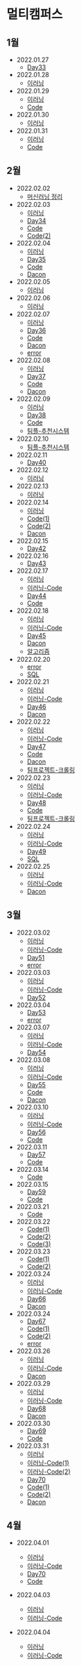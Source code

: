 # 멀티캠퍼스
## 1월
- 2022.01.27
    - [Day33](https://juwon2021.tistory.com/189)
- 2022.01.28
    - [이러닝](https://juwon2021.tistory.com/191)
- 2022.01.29
    - [이러닝](https://juwon2021.tistory.com/192)
    - [Code](https://juwon2021.tistory.com/193)
- 2022.01.30
    - [이러닝](https://juwon2021.tistory.com/195)
- 2022.01.31
    - [이러닝](https://juwon2021.tistory.com/197)
    - [Code](https://juwon2021.tistory.com/196)

## 2월
- 2022.02.02
    - [머신러닝 정리](https://juwon2021.tistory.com/198)
- 2022.02.03
    - [이러닝](https://juwon2021.tistory.com/201)
    - [Day34](https://juwon2021.tistory.com/199)
    - [Code](https://juwon2021.tistory.com/200)
    - [Code(2)](https://juwon2021.tistory.com/205)
- 2022.02.04
    - [이러닝](https://juwon2021.tistory.com/206)
    - [Day35](https://juwon2021.tistory.com/203)
    - [Code](https://juwon2021.tistory.com/202)
    - [Dacon](https://juwon2021.tistory.com/204)
- 2022.02.05
    - [이러닝](https://juwon2021.tistory.com/207)
- 2022.02.06
    - [이러닝](https://juwon2021.tistory.com/208)
- 2022.02.07
    - [이러닝](https://juwon2021.tistory.com/209)
    - [Day36](https://juwon2021.tistory.com/212)
    - [Code](https://juwon2021.tistory.com/213)
    - [Dacon](https://juwon2021.tistory.com/211)
    - [error](https://juwon2021.tistory.com/210)
- 2022.02.08
    - [이러닝](https://juwon2021.tistory.com/214)
    - [Day37](https://juwon2021.tistory.com/216)
    - [Code](https://juwon2021.tistory.com/217)
    - [Dacon](https://juwon2021.tistory.com/215)
- 2022.02.09
    - [이러닝](https://juwon2021.tistory.com/221)
    - [Day38](https://juwon2021.tistory.com/218)
    - [Code](https://juwon2021.tistory.com/219)
    - [팀플-추천시스템](https://juwon2021.tistory.com/220)
- 2022.02.10
    - [팀플-추천시스템](https://juwon2021.tistory.com/222)
- 2022.02.11
    - [Day40](https://juwon2021.tistory.com/223)
- 2022.02.12
    - [이러닝](https://juwon2021.tistory.com/224)
- 2022.02.13
    - [이러닝](https://juwon2021.tistory.com/225)
- 2022.02.14
    - [이러닝](https://juwon2021.tistory.com/227)
    - [Code(1)](https://juwon2021.tistory.com/230)
    - [Code(2)](https://juwon2021.tistory.com/231)
    - [Dacon](https://juwon2021.tistory.com/226)
- 2022.02.15
    - [Day42](https://juwon2021.tistory.com/229)
- 2022.02.16
    - [Day43](https://juwon2021.tistory.com/233)
- 2022.02.17
    - [이러닝](https://juwon2021.tistory.com/236)
    - [이러닝-Code](https://juwon2021.tistory.com/237)
    - [Day44](https://juwon2021.tistory.com/234)
    - [Code](https://juwon2021.tistory.com/235)
- 2022.02.18
    - [이러닝](https://juwon2021.tistory.com/241)
    - [이러닝-Code](https://juwon2021.tistory.com/240)
    - [Day45](https://juwon2021.tistory.com/238)
    - [Dacon](https://juwon2021.tistory.com/242)
    - [알고리즘](https://juwon2021.tistory.com/239)
- 2022.02.20
    - [error](https://juwon2021.tistory.com/243)
    - [SQL](https://juwon2021.tistory.com/244)
- 2022.02.21
    - [이러닝](https://juwon2021.tistory.com/245)
    - [이러닝-Code](https://juwon2021.tistory.com/248)
    - [Day46](https://juwon2021.tistory.com/247)
    - [Dacon](https://juwon2021.tistory.com/246)
- 2022.02.22
    - [이러닝](https://juwon2021.tistory.com/249)
    - [이러닝-Code](https://juwon2021.tistory.com/250)
    - [Day47](https://juwon2021.tistory.com/254)
    - [Code](https://juwon2021.tistory.com/253)
    - [Dacon](https://juwon2021.tistory.com/251)
    - [팀프로젝트-크롤링](https://juwon2021.tistory.com/252)
- 2022.02.23
    - [이러닝](https://juwon2021.tistory.com/256)
    - [이러닝-Code](https://juwon2021.tistory.com/255)
    - [Day48](https://juwon2021.tistory.com/258)
    - [Code](https://juwon2021.tistory.com/257)
    - [팀프로젝트-크롤링](https://juwon2021.tistory.com/259)
- 2022.02.24
    - [이러닝](https://juwon2021.tistory.com/260)
    - [이러닝-Code](https://juwon2021.tistory.com/261)
    - [Day49](https://juwon2021.tistory.com/262)
    - [SQL](https://juwon2021.tistory.com/263)
- 2022.02.25
    - [이러닝](https://juwon2021.tistory.com/264)
    - [이러닝-Code](https://juwon2021.tistory.com/265)
    - [Dacon](https://juwon2021.tistory.com/266)
## 3월
- 2022.03.02
    - [이러닝](https://juwon2021.tistory.com/273)
    - [이러닝-Code](https://juwon2021.tistory.com/271)
    - [Day51](https://juwon2021.tistory.com/269)
    - [error](https://juwon2021.tistory.com/270)
- 2022.03.03
    - [이러닝](https://juwon2021.tistory.com/274)
    - [이러닝-Code](https://juwon2021.tistory.com/272)
    - [Day52](https://juwon2021.tistory.com/275)
- 2022.03.04
    - [Day53](https://juwon2021.tistory.com/276)
    - [error](https://juwon2021.tistory.com/278)
- 2022.03.07
    - [이러닝](https://juwon2021.tistory.com/279)
    - [이러닝-Code](https://juwon2021.tistory.com/280)
    - [Day54](https://juwon2021.tistory.com/277)
- 2022.03.08
    - [이러닝](https://juwon2021.tistory.com/282)
    - [이러닝-Code](https://juwon2021.tistory.com/283)
    - [Day55](https://juwon2021.tistory.com/285)
    - [Code](https://juwon2021.tistory.com/290)
    - [Dacon](https://juwon2021.tistory.com/284)
- 2022.03.10
    - [이러닝](https://juwon2021.tistory.com/286)
    - [이러닝-Code](https://juwon2021.tistory.com/287)
    - [Day56](https://juwon2021.tistory.com/288)
    - [Code](https://juwon2021.tistory.com/289)
- 2022.03.11
    - [Day57](https://juwon2021.tistory.com/293)
    - [Code](https://juwon2021.tistory.com/294)
- 2022.03.14
    - [Code](https://juwon2021.tistory.com/298)
- 2022.03.15
    - [Day59](https://juwon2021.tistory.com/299)
    - [Code](https://juwon2021.tistory.com/300)
- 2022.03.21
    - [Code](https://juwon2021.tistory.com/304)
- 2022.03.22
    - [Code(1)](https://juwon2021.tistory.com/306)
    - [Code(2)](https://juwon2021.tistory.com/307)
    - [Code(3)](https://juwon2021.tistory.com/310)
- 2022.03.23
    - [Code(1)](https://juwon2021.tistory.com/308)
    - [Code(2)](https://juwon2021.tistory.com/309)
- 2022.03.24
    - [이러닝](https://juwon2021.tistory.com/311)
    - [이러닝-Code](https://juwon2021.tistory.com/312)
    - [Day66](https://juwon2021.tistory.com/313)
    - [Dacon](https://juwon2021.tistory.com/314)
- 2022.03.24
    - [Day67](https://juwon2021.tistory.com/318)
    - [Code(1)](https://juwon2021.tistory.com/320)
    - [Code(2)](https://juwon2021.tistory.com/321)
    - [error](https://juwon2021.tistory.com/319)
- 2022.03.26
    - [이러닝](https://juwon2021.tistory.com/315)
    - [이러닝-Code](https://juwon2021.tistory.com/316)
    - [Dacon](https://juwon2021.tistory.com/317)
- 2022.03.29
    - [이러닝](https://juwon2021.tistory.com/322)
    - [이러닝-Code](https://juwon2021.tistory.com/323)
    - [Day68](https://juwon2021.tistory.com/324)
    - [Dacon](https://juwon2021.tistory.com/325)
- 2022.03.30
    - [Day69](https://juwon2021.tistory.com/326)
    - [Code](https://juwon2021.tistory.com/327)
- 2022.03.31
    - [이러닝](https://juwon2021.tistory.com/328)
    - [이러닝-Code(1)](https://juwon2021.tistory.com/329)
    - [이러닝-Code(2)](https://juwon2021.tistory.com/330)
    - [Day70](https://juwon2021.tistory.com/331)
    - [Code(1)](https://juwon2021.tistory.com/332)
    - [Code(2)](https://juwon2021.tistory.com/333)
    - [Dacon](https://juwon2021.tistory.com/334)
## 4월
- 2022.04.01
    - [이러닝](https://juwon2021.tistory.com/335)
    - [이러닝-Code](https://juwon2021.tistory.com/336)
    - [Day70](https://juwon2021.tistory.com/340)
    - [Code](https://juwon2021.tistory.com/339)
- 2022.04.03
    - [이러닝](https://juwon2021.tistory.com/341)
    - [이러닝-Code](https://juwon2021.tistory.com/343)

- 2022.04.04
    - [이러닝](https://juwon2021.tistory.com/342)
    - [이러닝-Code](https://juwon2021.tistory.com/344)